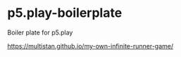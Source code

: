 # p5.play-boilerplate
Boiler plate for p5.play

https://multistan.github.io/my-own-infinite-runner-game/

